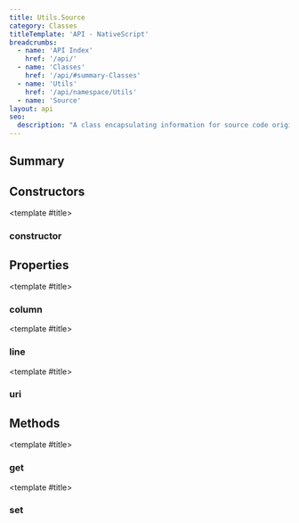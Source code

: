 ```yaml
---
title: Utils.Source
category: Classes
titleTemplate: 'API - NativeScript'
breadcrumbs: 
  - name: 'API Index'
    href: '/api/'
  - name: 'Classes'
    href: '/api/#summary-Classes'
  - name: 'Utils'
    href: '/api/namespace/Utils'
  - name: 'Source'
layout: api
seo:
  description: "A class encapsulating information for source code origin."
---
```


<!-- This page is auto generated, do not edit manually. -->
<!-- Run "yarn generate:api-docs" to regenerate -->

<script setup lang="ts">
  import { provide } from "vue";
  import API_DATA from "./Utils-Source.data.json";
  
  provide('API_DATA', API_DATA);
</script>

<APIRefHierarchy v-once />

<APIRefComment commentBase64="eyJibG9ja1RhZ3MiOltdLCJtb2RpZmllclRhZ3MiOnt9LCJzdW1tYXJ5IjpbeyJraW5kIjoidGV4dCIsInRleHQiOiJBIGNsYXNzIGVuY2Fwc3VsYXRpbmcgaW5mb3JtYXRpb24gZm9yIHNvdXJjZSBjb2RlIG9yaWdpbi4ifV19" v-once />

## <Heading ignore>Summary</Heading>

<APIRefSummary v-once />

## Constructors

<div class="">

<APIRef for="2551" v-once>

<template #title>

### constructor

</template>

</APIRef>

</div>

## Properties

<div class="">

<APIRef for="2558" v-once>

<template #title>

### column

</template>

</APIRef>

</div>

<div class="">

<APIRef for="2557" v-once>

<template #title>

### line

</template>

</APIRef>

</div>

<div class="">

<APIRef for="2556" v-once>

<template #title>

### uri

</template>

</APIRef>

</div>

## Methods

<div class="isPublic isStatic">

<APIRef for="2544" v-once>

<template #title>

### get

</template>

</APIRef>

</div>

<div class="isPublic isStatic">

<APIRef for="2547" v-once>

<template #title>

### set

</template>

</APIRef>

</div>
